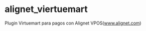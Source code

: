 alignet_viertuemart
===================

Plugin Virtuemart para pagos con Alignet VPOS(www.alignet.com)
